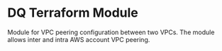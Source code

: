 # DQ Terraform Module

Module for VPC peering configuration between two VPCs.
The module allows inter and intra AWS account VPC peering.
